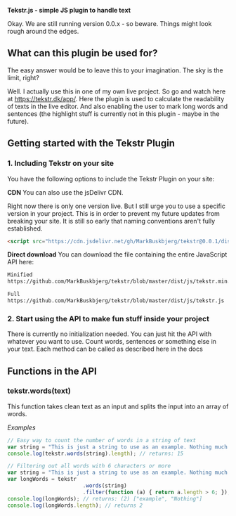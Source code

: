 **Tekstr.js - simple JS plugin to handle text**

Okay. We are still running version 0.0.x - so beware. Things might look rough around the edges.

What can this plugin be used for?
------
The easy answer would be to leave this to your imagination. The sky is the limit, right?

Well. I actually use this in one of my own live project. So go and watch here at <https://tekstr.dk/app/>. Here the plugin is used to calculate the readability of texts in the live editor. And also enabling the user to mark long words and sentences (the highlight stuff is currently not in this plugin - maybe in the future).


Getting started with the Tekstr Plugin
------

### 1. Including Tekstr on your site

You have the following options to include the Tekstr Plugin on your site:


**CDN**
You can also use the jsDelivr CDN.

Right now there is only one version live. But I still urge you to use a specific version in your project. This is in order to prevent my future updates from breaking your site. It is still so early that naming conventions aren't fully established.

```HTML
<script src="https://cdn.jsdelivr.net/gh/MarkBuskbjerg/tekstr@0.0.1/dist/js/tekstr.min.js"></script>
```

**Direct download**
You can download the file containing the entire JavaScript API here:

```HTML
Minified
https://github.com/MarkBuskbjerg/tekstr/blob/master/dist/js/tekstr.min.js

Full
https://github.com/MarkBuskbjerg/tekstr/blob/master/dist/js/tekstr.js
```

### 2. Start using the API to make fun stuff inside your project
There is currently no initialization needed. You can just hit the API with whatever you want to use. Count words, sentences or something else in your text. Each method can be called as described here in the docs

Functions in the API
------

### tekstr.words(text)
This function takes clean text as an input and splits the input into an array of words.

*Examples*
```javascript
// Easy way to count the number of words in a string of text
var string = "This is just a string to use as an example. Nothing much to see here.";
console.log(tekstr.words(string).length); // returns: 15

// Filtering out all words with 6 characters or more
var string = "This is just a string to use as an example. Nothing much to see here.";
var longWords = tekstr
                        .words(string)
                        .filter(function (a) { return a.length > 6; });
console.log(longWords); // returns: (2) ["example", "Nothing"]
console.log(longWords.length); // returns 2
```